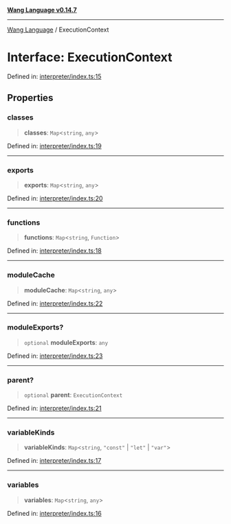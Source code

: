 [**Wang Language v0.14.7**](../README.md)

***

[Wang Language](../globals.md) / ExecutionContext

# Interface: ExecutionContext

Defined in: [interpreter/index.ts:15](https://github.com/artpar/wang/blob/01335fe567f9c6e76135c61a1659d6d5a1b99bd1/src/interpreter/index.ts#L15)

## Properties

### classes

> **classes**: `Map`\<`string`, `any`\>

Defined in: [interpreter/index.ts:19](https://github.com/artpar/wang/blob/01335fe567f9c6e76135c61a1659d6d5a1b99bd1/src/interpreter/index.ts#L19)

***

### exports

> **exports**: `Map`\<`string`, `any`\>

Defined in: [interpreter/index.ts:20](https://github.com/artpar/wang/blob/01335fe567f9c6e76135c61a1659d6d5a1b99bd1/src/interpreter/index.ts#L20)

***

### functions

> **functions**: `Map`\<`string`, `Function`\>

Defined in: [interpreter/index.ts:18](https://github.com/artpar/wang/blob/01335fe567f9c6e76135c61a1659d6d5a1b99bd1/src/interpreter/index.ts#L18)

***

### moduleCache

> **moduleCache**: `Map`\<`string`, `any`\>

Defined in: [interpreter/index.ts:22](https://github.com/artpar/wang/blob/01335fe567f9c6e76135c61a1659d6d5a1b99bd1/src/interpreter/index.ts#L22)

***

### moduleExports?

> `optional` **moduleExports**: `any`

Defined in: [interpreter/index.ts:23](https://github.com/artpar/wang/blob/01335fe567f9c6e76135c61a1659d6d5a1b99bd1/src/interpreter/index.ts#L23)

***

### parent?

> `optional` **parent**: `ExecutionContext`

Defined in: [interpreter/index.ts:21](https://github.com/artpar/wang/blob/01335fe567f9c6e76135c61a1659d6d5a1b99bd1/src/interpreter/index.ts#L21)

***

### variableKinds

> **variableKinds**: `Map`\<`string`, `"const"` \| `"let"` \| `"var"`\>

Defined in: [interpreter/index.ts:17](https://github.com/artpar/wang/blob/01335fe567f9c6e76135c61a1659d6d5a1b99bd1/src/interpreter/index.ts#L17)

***

### variables

> **variables**: `Map`\<`string`, `any`\>

Defined in: [interpreter/index.ts:16](https://github.com/artpar/wang/blob/01335fe567f9c6e76135c61a1659d6d5a1b99bd1/src/interpreter/index.ts#L16)
